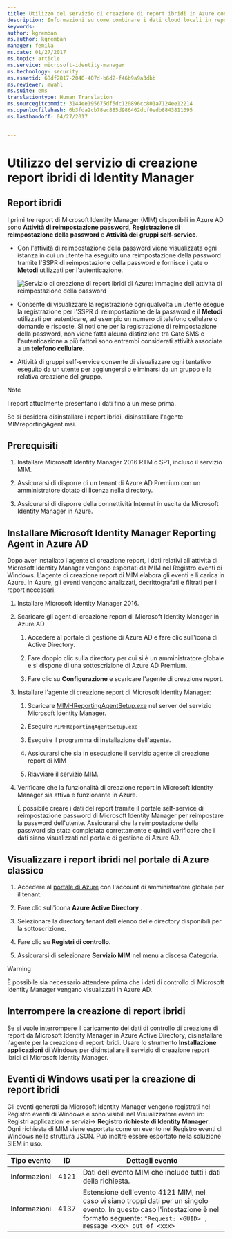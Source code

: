 ```yaml
---
title: Utilizzo del servizio di creazione di report ibridi in Azure con MIM 2016 | Documentazione Microsoft
description: Informazioni su come combinare i dati cloud locali in report ibridi in Azure e come gestire e visualizzare questi report.
keywords: 
author: kgremban
ms.author: kgremban
manager: femila
ms.date: 01/27/2017
ms.topic: article
ms.service: microsoft-identity-manager
ms.technology: security
ms.assetid: 68df2817-2040-407d-b6d2-f46b9a9a3dbb
ms.reviewer: mwahl
ms.suite: ems
translationtype: Human Translation
ms.sourcegitcommit: 3144ee195675df5dc120896cc801a7124ee12214
ms.openlocfilehash: 6b3fda2cb78ec885d986462dcf0edb8843811095
ms.lasthandoff: 04/27/2017


---
```


# <a name="working-with-identity-manager-hybrid-reporting"></a>Utilizzo del servizio di creazione report ibridi di Identity Manager

## <a name="available-hybrid-reports"></a>Report ibridi
I primi tre report di Microsoft Identity Manager (MIM) disponibili in Azure AD sono **Attività di reimpostazione password**, **Registrazione di reimpostazione della password** e **Attività dei gruppi self-service**.

-   Con l'attività di reimpostazione della password viene visualizzata ogni istanza in cui un utente ha eseguito una reimpostazione della password tramite l'SSPR di reimpostazione della password e fornisce i gate o **Metodi** utilizzati per l'autenticazione.

    ![Servizio di creazione di report ibridi di Azure: immagine dell'attività di reimpostazione della password](media/MIM-Hybrid-passwordreset2.jpg)

-   Consente di visualizzare la registrazione ogniqualvolta un utente esegue la registrazione per l'SSPR di reimpostazione della password e il **Metodi** utilizzati per autenticare, ad esempio un numero di telefono cellulare o domande e risposte.
    Si noti che per la registrazione di reimpostazione della password, non viene fatta alcuna distinzione tra Gate SMS e l'autenticazione a più fattori sono entrambi considerati attività associate a un **telefono cellulare**.

-   Attività di gruppi self-service consente di visualizzare ogni tentativo eseguito da un utente per aggiungersi o eliminarsi da un gruppo e la relativa creazione del gruppo.

> [!NOTE]
> I report attualmente presentano i dati fino a un mese prima.
>
> Se si desidera disinstallare i report ibridi, disinstallare l'agente MIMreportingAgent.msi.

## <a name="prerequisites"></a>Prerequisiti

1.  Installare Microsoft Identity Manager 2016 RTM o SP1, incluso il servizio MIM.

2.  Assicurarsi di disporre di un tenant di Azure AD Premium con un amministratore dotato di licenza nella directory.

3.  Assicurarsi di disporre della connettività Internet in uscita da Microsoft Identity Manager in Azure.

## <a name="install-microsoft-identity-manager-reporting-agent-in-azure-ad"></a>Installare Microsoft Identity Manager Reporting Agent in Azure AD
Dopo aver installato l'agente di creazione report, i dati relativi all'attività di Microsoft Identity Manager vengono esportati da MIM nel Registro eventi di Windows. L'agente di creazione report di MIM elabora gli eventi e li carica in Azure. In Azure, gli eventi vengono analizzati, decrittografati e filtrati per i report necessari.

1.  Installare Microsoft Identity Manager 2016.

2.  Scaricare gli agent di creazione report di Microsoft Identity Manager in Azure AD

    1.  Accedere al portale di gestione di Azure AD e fare clic sull'icona di Active Directory.

    2.  Fare doppio clic sulla directory per cui si è un amministratore globale e si dispone di una sottoscrizione di Azure AD Premium.

    3.  Fare clic su **Configurazione** e scaricare l'agente di creazione report.

3.  Installare l'agente di creazione report di Microsoft Identity Manager:

    1.  Scaricare [MIMHReportingAgentSetup.exe](http://download.microsoft.com/download/7/3/1/731D81E1-8C1D-4382-B8EB-E7E7367C0BF2/MIMHReportingAgentSetup.exe) nel server del servizio Microsoft Identity Manager.
    2.  Eseguire `MIMHReportingAgentSetup.exe` 
    3.  Eseguire il programma di installazione dell'agente.

    4.  Assicurarsi che sia in esecuzione il servizio agente di creazione report di MIM

    5.  Riavviare il servizio MIM.

4.  Verificare che la funzionalità di creazione report in Microsoft Identity Manager sia attiva e funzionante in Azure.

    È possibile creare i dati del report tramite il portale self-service di reimpostazione password di Microsoft Identity Manager per reimpostare la password dell'utente. Assicurarsi che la reimpostazione della password sia stata completata correttamente e quindi verificare che i dati siano visualizzati nel portale di gestione di Azure AD.

## <a name="view-hybrid-reports-in-the-azure-classic-portal"></a>Visualizzare i report ibridi nel portale di Azure classico

1.  Accedere al [portale di Azure](https://portal.azure.com/) con l'account di amministratore globale per il tenant.

2.  Fare clic sull'icona **Azure Active Directory** .

3.  Selezionare la directory tenant dall'elenco delle directory disponibili per la sottoscrizione.

4.  Fare clic su **Registri di controllo**.

5.  Assicurarsi di selezionare **Servizio MIM** nel menu a discesa Categoria.

> [!WARNING]
> È possibile sia necessario attendere prima che i dati di controllo di Microsoft Identity Manager vengano visualizzati in Azure AD.

## <a name="stop-creating-hybrid-reports"></a>Interrompere la creazione di report ibridi
Se si vuole interrompere il caricamento dei dati di controllo di creazione di report da Microsoft Identity Manager in Azure Active Directory, disinstallare l'agente per la creazione di report ibridi. Usare lo strumento **Installazione applicazioni** di Windows per disinstallare il servizio di creazione report ibridi di Microsoft Identity Manager.

## <a name="windows-events-used-for-hybrid-reporting"></a>Eventi di Windows usati per la creazione di report ibridi
Gli eventi generati da Microsoft Identity Manager vengono registrati nel Registro eventi di Windows e sono visibili nel Visualizzatore eventi in: Registri applicazioni e servizi-&gt; **Registro richieste di Identity Manager**. Ogni richiesta di MIM viene esportata come un evento nel Registro eventi di Windows nella struttura JSON. Può inoltre essere esportato nella soluzione SIEM in uso.

|Tipo evento|ID|Dettagli evento|
|--------------|------|-----------------|
|Informazioni|4121|Dati dell'evento MIM che include tutti i dati della richiesta.|
|Informazioni|4137|Estensione dell'evento 4121 MIM, nel caso vi siano troppi dati per un singolo evento. In questo caso l'intestazione è nel formato seguente: `"Request: <GUID> , message <xxx> out of <xxx>`|

